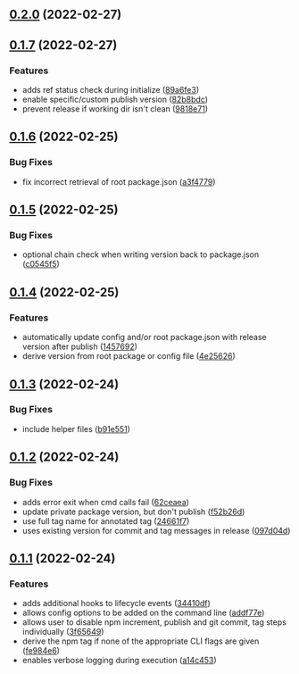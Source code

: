 ## [0.2.0](https://github.com/geotrev/release-workspaces/compare/v0.1.7...v0.2.0) (2022-02-27)

## [0.1.7](https://github.com/geotrev/release-workspaces/compare/v0.1.6...v0.1.7) (2022-02-27)

### Features

- adds ref status check during initialize ([89a6fe3](https://github.com/geotrev/release-workspaces/commit/89a6fe3bcb0f74481ff25f2c60422d331fdb1a64))
- enable specific/custom publish version ([82b8bdc](https://github.com/geotrev/release-workspaces/commit/82b8bdc5779edffce2b91abf3d26242b2cda2ab3))
- prevent release if working dir isn't clean ([9818e71](https://github.com/geotrev/release-workspaces/commit/9818e71e31b7eacca8528848fe6482636a0cf9ef))

## [0.1.6](https://github.com/geotrev/release-workspaces/compare/v0.1.5...v0.1.6) (2022-02-25)

### Bug Fixes

- fix incorrect retrieval of root package.json ([a3f4779](https://github.com/geotrev/release-workspaces/commit/a3f47795b85b4cc57a32fe05f6e7ee17878b4435))

## [0.1.5](https://github.com/geotrev/release-workspaces/compare/v0.1.4...v0.1.5) (2022-02-25)

### Bug Fixes

- optional chain check when writing version back to package.json ([c0545f5](https://github.com/geotrev/release-workspaces/commit/c0545f5059abfcc1f080a58e425db2a78a97e669))

## [0.1.4](https://github.com/geotrev/release-workspaces/compare/v0.1.3...v0.1.4) (2022-02-25)

### Features

- automatically update config and/or root package.json with release version after publish ([1457692](https://github.com/geotrev/release-workspaces/commit/145769260ea2949799495532fb3578205ac7d1bc))
- derive version from root package or config file ([4e25626](https://github.com/geotrev/release-workspaces/commit/4e25626932e87154ecae6501838ab372df16ff6f))

## [0.1.3](https://github.com/geotrev/release-workspaces/compare/v0.1.2...v0.1.3) (2022-02-24)

### Bug Fixes

- include helper files ([b91e551](https://github.com/geotrev/release-workspaces/commit/b91e55145a679b079f3bb5499429bb52a4d21fb0))

## [0.1.2](https://github.com/geotrev/release-workspaces/compare/v0.1.1...v0.1.2) (2022-02-24)

### Bug Fixes

- adds error exit when cmd calls fail ([62ceaea](https://github.com/geotrev/release-workspaces/commit/62ceaeac3a40a7a181405e49c36ce092487f7a8a))
- update private package version, but don't publish ([f52b26d](https://github.com/geotrev/release-workspaces/commit/f52b26dffdf79f3df4f42fc2cc1bcf18fe18412e))
- use full tag name for annotated tag ([24661f7](https://github.com/geotrev/release-workspaces/commit/24661f775b34fa1a7d2e43ab8458955b2e43c21d))
- uses existing version for commit and tag messages in release ([097d04d](https://github.com/geotrev/release-workspaces/commit/097d04d5cc08f23b2a464cd8dc406c923c9968ce))

## [0.1.1](https://github.com/geotrev/release-workspaces/compare/v0.1.0...v0.1.1) (2022-02-24)

### Features

- adds additional hooks to lifecycle events ([34410df](https://github.com/geotrev/release-workspaces/commit/34410df71187eb14a9c831a31fef665038409fcb))
- allows config options to be added on the command line ([addf77e](https://github.com/geotrev/release-workspaces/commit/addf77ef1ae5b6c1c7c130a21d70fc121eb16464))
- allows user to disable npm increment, publish and git commit, tag steps individually ([3f65649](https://github.com/geotrev/release-workspaces/commit/3f65649b2af3ecbc1b71dc1c67e931de07e55df0))
- derive the npm tag if none of the appropriate CLI flags are given ([fe984e6](https://github.com/geotrev/release-workspaces/commit/fe984e6d8b5bf122922aef31bd56b9a3503ccae4))
- enables verbose logging during execution ([a14c453](https://github.com/geotrev/release-workspaces/commit/a14c453ebd75039d5dc9d2197891776f56df019c))
